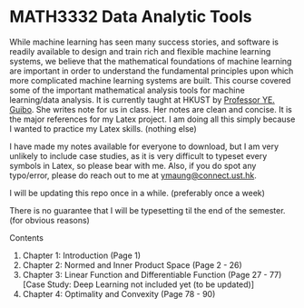 # MATH3332 Data Analytic Tools
While machine learning has seen many success stories, and software is readily available to design and train rich and flexible machine learning systems, we believe that the mathematical foundations of machine learning are important in order to understand the fundamental principles upon which more complicated machine learning systems are built. This course covered some of the important mathematical analysis tools for machine learning/data analysis. It is currently taught at HKUST by [Professor YE. Guibo](https://facultyprofiles.hkust.edu.hk/profiles.php?profile=guibo-ye-magbye). She writes note for us in class. Her notes are clean and concise. It is the major references for my Latex project. I am doing all this simply because I wanted to practice my Latex skills. (nothing else)

I have made my notes available for everyone to download, but I am very unlikely to include case studies, as it is very difficult to typeset every symbols in Latex, so please bear with me. Also, if you do spot any typo/error, please do reach out to me at ymaung@connect.ust.hk. 

I will be updating this repo once in a while. (preferably once a week) 

There is no guarantee that I will be typesetting til the end of the semester. (for obvious reasons)

Contents 
1.  Chapter 1: Introduction (Page 1) 
2.  Chapter 2: Normed and Inner Product Space (Page 2 - 26) 
3.  Chapter 3: Linear Function and Differentiable Function (Page 27 - 77) [Case Study: Deep Learning not included yet (to be updated)]
4.  Chapter 4: Optimality and Convexity (Page 78 - 90)



